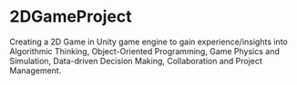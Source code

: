 # 2DGameProject
Creating a 2D Game in Unity game engine to gain experience/insights into Algorithmic Thinking, Object-Oriented Programming, Game Physics and Simulation, Data-driven Decision Making, Collaboration and Project Management.



